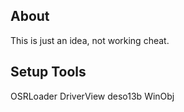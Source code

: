 About
---
This is just an idea, not working cheat.

Setup Tools
---
OSRLoader
DriverView
deso13b
WinObj